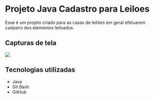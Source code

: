 # Projeto Java Cadastro para Leiloes
Esse é um projeto criado para as casas de leilões em geral efetuarem cadastro dos elementos leiloados.

## Capturas de tela
<img src="..." />

## Tecnologias utilizadas 
- Java
- Git Bash
- GitHub

